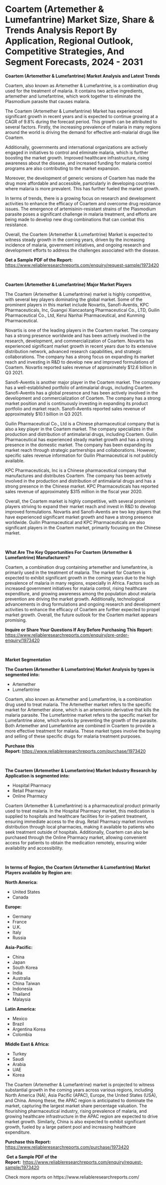 <p><h1>Coartem (Artemether & Lumefantrine) Market Size, Share & Trends Analysis Report By Application, Regional Outlook, Competitive Strategies, And Segment Forecasts, 2024 - 2031</h1></p><p><strong>Coartem (Artemether & Lumefantrine) Market Analysis and Latest Trends</strong></p>
<p><p>Coartem, also known as Artemether & Lumefantrine, is a combination drug used for the treatment of malaria. It contains two active ingredients, artemether and lumefantrine, which work together to eliminate the Plasmodium parasite that causes malaria.</p><p>The Coartem (Artemether & Lumefantrine) Market has experienced significant growth in recent years and is expected to continue growing at a CAGR of 9.8% during the forecast period. This growth can be attributed to several factors. Firstly, the increasing prevalence of malaria in many regions around the world is driving the demand for effective anti-malarial drugs like Coartem.</p><p>Additionally, governments and international organizations are actively engaged in initiatives to control and eliminate malaria, which is further boosting the market growth. Improved healthcare infrastructure, rising awareness about the disease, and increased funding for malaria control programs are also contributing to the market expansion.</p><p>Moreover, the development of generic versions of Coartem has made the drug more affordable and accessible, particularly in developing countries where malaria is more prevalent. This has further fueled the market growth.</p><p>In terms of trends, there is a growing focus on research and development activities to enhance the efficacy of Coartem and overcome drug resistance issues. The emergence of artemisinin-resistant strains of the Plasmodium parasite poses a significant challenge in malaria treatment, and efforts are being made to develop new drug combinations that can combat this resistance.</p><p>Overall, the Coartem (Artemether & Lumefantrine) Market is expected to witness steady growth in the coming years, driven by the increasing incidence of malaria, government initiatives, and ongoing research and development efforts to address the challenges associated with the disease.</p></p>
<p><strong>Get a Sample PDF of the Report:&nbsp;</strong> <a href="https://www.reliableresearchreports.com/enquiry/request-sample/1973420">https://www.reliableresearchreports.com/enquiry/request-sample/1973420</a></p>
<p>&nbsp;</p>
<p><strong>Coartem (Artemether & Lumefantrine) Major Market Players</strong></p>
<p><p>The Coartem (Artemether & Lumefantrine) market is highly competitive, with several key players dominating the global market. Some of the prominent players in this market include Novartis, Sanofi-Aventis, KPC Pharmaceuticals, Inc, Guangxi Xiancaotang Pharmaceutical Co., LTD, Guilin Pharmaceutical Co., Ltd, Kerui Nanhai Pharmaceutical, and Kunming Pharmaceutical. </p><p>Novartis is one of the leading players in the Coartem market. The company has a strong presence worldwide and has been actively involved in the research, development, and commercialization of Coartem. Novartis has experienced significant market growth in recent years due to its extensive distribution network, advanced research capabilities, and strategic collaborations. The company has a strong focus on expanding its market reach and investing in R&D to develop new and improved formulations of Coartem. Novartis reported sales revenue of approximately $12.6 billion in Q3 2021.</p><p>Sanofi-Aventis is another major player in the Coartem market. The company has a well-established portfolio of antimalarial drugs, including Coartem. Sanofi-Aventis has a global presence and has been actively involved in the development and commercialization of Coartem. The company has a strong market position and is continuously investing in expanding its product portfolio and market reach. Sanofi-Aventis reported sales revenue of approximately $10.1 billion in Q3 2021.</p><p>Guilin Pharmaceutical Co., Ltd is a Chinese pharmaceutical company that is also a key player in the Coartem market. The company specializes in the production and distribution of antimalarial drugs, including Coartem. Guilin Pharmaceutical has experienced steady market growth and has a strong presence in the domestic market. The company has been expanding its market reach through strategic partnerships and collaborations. However, specific sales revenue information for Guilin Pharmaceutical is not publicly available.</p><p>KPC Pharmaceuticals, Inc is a Chinese pharmaceutical company that manufactures and distributes Coartem. The company has been actively involved in the production and distribution of antimalarial drugs and has a strong presence in the Chinese market. KPC Pharmaceuticals has reported sales revenue of approximately $315 million in the fiscal year 2020.</p><p>Overall, the Coartem market is highly competitive, with several prominent players striving to expand their market reach and invest in R&D to develop improved formulations. Novartis and Sanofi-Aventis are two key players that have experienced significant market growth and have a strong presence worldwide. Guilin Pharmaceutical and KPC Pharmaceuticals are also significant players in the Coartem market, primarily focusing on the Chinese market.</p></p>
<p>&nbsp;</p>
<p><strong>What Are The Key Opportunities For Coartem (Artemether & Lumefantrine) Manufacturers?</strong></p>
<p><p>Coartem, a combination drug containing artemether and lumefantrine, is primarily used in the treatment of malaria. The market for Coartem is expected to exhibit significant growth in the coming years due to the high prevalence of malaria in many regions, especially in Africa. Factors such as increased government initiatives for malaria control, rising healthcare expenditure, and growing awareness among the population about malaria prevention are driving the market growth. Additionally, technological advancements in drug formulations and ongoing research and development activities to enhance the efficacy of Coartem are further expected to propel market growth. Overall, the future outlook for the Coartem market appears promising.</p></p>
<p><strong>Inquire or Share Your Questions If Any Before Purchasing This Report:</strong> <a href="https://www.reliableresearchreports.com/enquiry/pre-order-enquiry/1973420">https://www.reliableresearchreports.com/enquiry/pre-order-enquiry/1973420</a></p>
<p>&nbsp;</p>
<p><strong>Market Segmentation</strong></p>
<p><strong>The Coartem (Artemether & Lumefantrine) Market Analysis by types is segmented into:</strong></p>
<p><ul><li>Artemether</li><li>Lumefantrine</li></ul></p>
<p><p>Coartem, also known as Artemether and Lumefantrine, is a combination drug used to treat malaria. The Artemether market refers to the specific market for Artemether alone, which is an artemisinin derivative that kills the malaria parasite. The Lumefantrine market refers to the specific market for Lumefantrine alone, which works by preventing the growth of the parasite. Both Artemether and Lumefantrine are combined in Coartem to provide a more effective treatment for malaria. These market types involve the buying and selling of these specific drugs for malaria treatment purposes.</p></p>
<p><strong>Purchase this Report:&nbsp;</strong><a href="https://www.reliableresearchreports.com/purchase/1973420">https://www.reliableresearchreports.com/purchase/1973420</a></p>
<p>&nbsp;</p>
<p><strong>The Coartem (Artemether & Lumefantrine) Market Industry Research by Application is segmented into:</strong></p>
<p><ul><li>Hospital Pharmacy</li><li>Retail Pharmacy</li><li>Online Pharmacy</li></ul></p>
<p><p>Coartem (Artemether & Lumefantrine) is a pharmaceutical product primarily used to treat malaria. In the Hospital Pharmacy market, this medication is supplied to hospitals and healthcare facilities for in-patient treatment, ensuring immediate access to the drug. Retail Pharmacy market involves distribution through local pharmacies, making it available to patients who seek treatment outside of hospitals. Additionally, Coartem can also be purchased through the Online Pharmacy market, allowing convenient access for patients to obtain the medication remotely, ensuring wider availability and accessibility.</p></p>
<p>&nbsp;</p>
<p><strong>In terms of Region, the Coartem (Artemether & Lumefantrine) Market Players available by Region are:</strong></p>
<p>
    <p> <strong> North America: </strong>
        <ul>
            <li>United States</li>
            <li>Canada</li>
        </ul>
        </p> 
    <p> <strong> Europe: </strong>
        <ul>
            <li>Germany</li>
            <li>France</li>
            <li>U.K.</li>
            <li>Italy</li>
            <li>Russia</li>
        </ul>
        </p> 
    <p> <strong> Asia-Pacific: </strong>
        <ul>
            <li>China</li>
            <li>Japan</li>
            <li>South Korea</li>
            <li>India</li>
            <li>Australia</li>
            <li>China Taiwan</li>
            <li>Indonesia</li>
            <li>Thailand</li>
            <li>Malaysia</li>
        </ul>
        </p> 
    <p> <strong> Latin America: </strong>
        <ul>
            <li>Mexico</li>
            <li>Brazil</li>
            <li>Argentina Korea</li>
            <li>Colombia</li>
        </ul>
        </p> 
    <p> <strong> Middle East & Africa: </strong>
        <ul>
            <li>Turkey</li>
            <li>Saudi</li>
            <li>Arabia</li>
            <li>UAE</li>
            <li>Korea</li>
        </ul>
    </p>
    </p>
<p><p>The Coartem (Artemether & Lumefantrine) market is projected to witness substantial growth in the coming years across various regions, including North America (NA), Asia Pacific (APAC), Europe, the United States (USA), and China. Among these, the APAC region is anticipated to dominate the market, capturing the largest market share percentage valuation. The flourishing pharmaceutical industry, rising prevalence of malaria, and growing healthcare infrastructure in the APAC region are expected to drive market growth. Similarly, China is also expected to exhibit significant growth, fueled by a large patient pool and increasing healthcare expenditure.</p></p>
<p><strong>Purchase this Report: </strong><a href="https://www.reliableresearchreports.com/purchase/1973420">https://www.reliableresearchreports.com/purchase/1973420</a></p>
<p>&nbsp;<strong>Get a Sample PDF of the Report:&nbsp;&nbsp;</strong><a href="https://www.reliableresearchreports.com/enquiry/request-sample/1973420">https://www.reliableresearchreports.com/enquiry/request-sample/1973420</a></p>
<p><strong></strong></p>
<p>Check more reports on https://www.reliableresearchreports.com/</p>